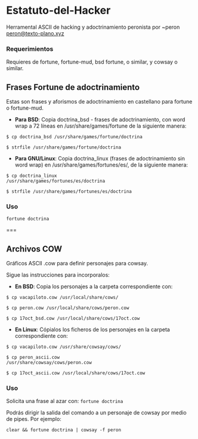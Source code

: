 # Estatuto-del-Hacker
Herramental ASCII de hacking y adoctrinamiento peronista 
por ~peron <peron@texto-plano.xyz>

### Requerimientos
Requieres de fortune, fortune-mud, bsd fortune, o similar, y cowsay o similar.

## Frases Fortune de adoctrinamiento

Estas son frases y aforismos de adoctrinamiento en castellano para fortune o fortune-mud.

  * **Para BSD**: 
Copia <file>doctrina_bsd</file> - frases de adoctrinamiento, con word wrap a 72 líneas en <file>/usr/share/games/fortune</file> de la siguiente manera: 

<code>$ cp doctrina_bsd /usr/share/games/fortune/doctrina</code>

<code>$ strfile /usr/share/games/fortune/doctrina</code>

  * **Para GNU/Linux**:
Copia <file>doctrina_linux</file> (frases de adoctrinamiento sin word wrap) en <file>/usr/share/games/fortunes/es/</file>, de la siguiente manera:

<code>$ cp doctrina_linux /usr/share/games/fortunes/es/doctrina</code>

<code>$ strfile /usr/share/games/fortunes/es/doctrina</code>


### Uso

<code>fortune doctrina</code>

===

## Archivos COW

Gráficos ASCII .cow para definir personajes para cowsay.

Sigue las instrucciones para incorporalos:

* **En BSD**:
Copia los personajes a la carpeta correspondiente con:

<code>$ cp vacapiloto.cow /usr/local/share/cows/</code>

<code>$ cp peron.cow /usr/local/share/cows/peron.cow</code>

<code>$ cp 17oct_bsd.cow /usr/local/share/cows/17oct.cow</code>

* **En Linux**: 
Cópialos los ficheros de los personajes en la carpeta correspondiente con:

<code>$ cp vacapiloto.cow /usr/share/cowsay/cows/</code>

<code>$ cp peron_ascii.cow /usr/share/cowsay/cows/peron.cow</code>

<code>$ cp 17oct_ascii.cow /usr/local/share/cows/17oct.cow</code>


### Uso

Solicita una frase al azar con:
<code>fortune doctrina</code>

Podrás dirigir la salida del comando a un personaje de cowsay por medio de pipes. 
Por ejemplo:

<code>clear && fortune doctrina | cowsay -f peron</code>
